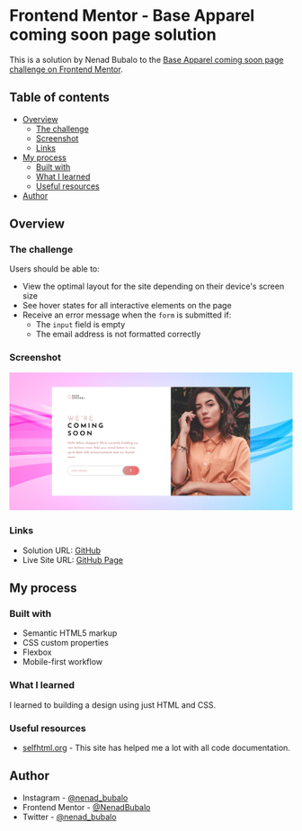 # Frontend Mentor - Base Apparel coming soon page solution

This is a solution by Nenad Bubalo to the [Base Apparel coming soon page challenge on Frontend Mentor](https://www.frontendmentor.io/challenges/base-apparel-coming-soon-page-5d46b47f8db8a7063f9331a0). 

## Table of contents

- [Overview](#overview)
  - [The challenge](#the-challenge)
  - [Screenshot](#screenshot)
  - [Links](#links)
- [My process](#my-process)
  - [Built with](#built-with)
  - [What I learned](#what-i-learned)
  - [Useful resources](#useful-resources)
- [Author](#author)

## Overview

### The challenge

Users should be able to:

- View the optimal layout for the site depending on their device's screen size
- See hover states for all interactive elements on the page
- Receive an error message when the `form` is submitted if:
  - The `input` field is empty
  - The email address is not formatted correctly

### Screenshot

![](./image/Screenshot%20base-apparel-coming-soon-master.png)

### Links

- Solution URL: [GitHub](https://github.com/NenadBubalo/base-apparel-coming-soon-master)
- Live Site URL: [GitHub Page](https://nenadbubalo.github.io/base-apparel-coming-soon-master/)

## My process

### Built with

- Semantic HTML5 markup
- CSS custom properties
- Flexbox
- Mobile-first workflow

### What I learned

I learned to building a design using just HTML and CSS.

### Useful resources

- [selfhtml.org](https://wiki.selfhtml.org/) - This site has helped me a lot with all code documentation.

## Author

- Instagram - [@nenad_bubalo](https://www.instagram.com/nenad_bubalo)
- Frontend Mentor - [@NenadBubalo](https://www.frontendmentor.io/profile/NenadBubalo)
- Twitter - [@nenad_bubalo](https://www.twitter.com/nenad_bubalo)


